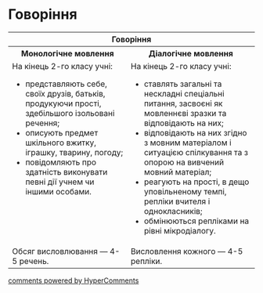 <div id="hypercomments_widget" class="js-hypercomments-widget invisible"></div>

# Говоріння

<table>
<thead>
  <tr>
    <th colspan="2">Говоріння</th>
  </tr>
</thead>
<tbody>
            <tr>
                <th>Монологічне мовлення</th>
                <th>Діалогічне мовлення</th>
            </tr>
            <tr>
<td style="vertical-align:top !important;">
На кінець 2-го класу учні:
<ul>
<li>представляють себе, своїх друзів, батьків, продукуючи прості, здебільшого ізольовані речення;</li>
<li>описують предмет шкільного вжитку, іграшку, тварину, погоду;</li>
<li>повідомляють про здатність виконувати певні дії учнем чи іншими особами.</li>
</ul>
</td>
<td style="vertical-align:top !important;">
На кінець 2-го класу учні:
<ul>
<li>ставлять загальні та нескладні спеціальні питання, засвоєні як мовленнєві зразки та відповідають на них;</li>
<li>відповідають на них згідно з мовним матеріалом і ситуацією спілкування та з опорою на вивчений мовний матеріал;</li>
<li>реагують на прості, в дещо уповільненому темпі, репліки вчителя і однокласників;</li>
<li>обмінюються репліками на рівні мікродіалогу.</li>
</ul>
</td>
            <tr>
<td style="vertical-align:top !important;">
Обсяг висловлювання — 4-5 речень.
</td>
<td style="vertical-align:top !important;">
Висловлення кожного — 4-5 репліки.
</td>
</tbody>
</table>

<div class="js-hypercomments-container">
    <a href="http://hypercomments.com" class="hc-link" title="comments widget">comments powered by HyperComments</a>
</div>